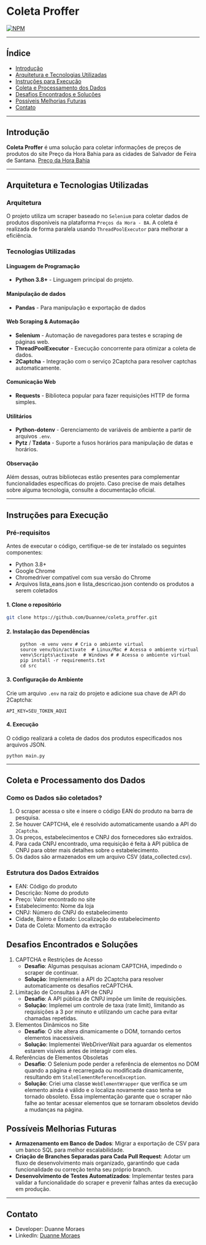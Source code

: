 # **Coleta Proffer**
[![NPM](https://img.shields.io/npm/l/react)](https://github.com/yuribodo/a-base-vem-forte/blob/main/LICENSE)

---

## Índice

- [Introdução](#introdução)
- [Arquitetura e Tecnologias Utilizadas](#arquitetura-e-tecnologias-utilizadas)
- [Instruções para Execução](#intruções-para-execução)
- [Coleta e Processamento dos Dados](#coleta-e-processamento-dos-dados)
- [Desafios Encontrados e Soluções](#desafios-encontrados-e-soluções)
- [Possíveis Melhorias Futuras](#possiveis-melhorias-futuras)
- [Contato](#contato)

---

## Introdução

**Coleta Proffer** é uma solução para coletar informações de preços de produtos do site Preço da Hora Bahia para as cidades de Salvador de Feira de Santana. 
[Preço da Hora Bahia](https://precodahora.ba.gov.br/)

---

## Arquitetura e Tecnologias Utilizadas 

### Arquitetura
O projeto utiliza um scraper baseado no `Selenium` para coletar dados de produtos disponíveis na plataforma `Preços da Hora - BA`. A coleta é realizada de forma paralela usando `ThreadPoolExecutor` para melhorar a eficiência.

### Tecnologias Utilizadas
#### Linguagem de Programação 
- **Python 3.8+** - Linguagem principal do projeto.

#### Manipulação de dados 
- **Pandas** - Para manipulação e exportação de dados
  
#### Web Scraping & Automação
- **Selenium** - Automação de navegadores para testes e scraping de páginas web.
- **ThreadPoolExecutor** - Execução concorrente para otimizar a coleta de dados.
- **2Captcha** - Integração com o serviço 2Captcha para resolver captchas automaticamente.

#### Comunicação Web
- **Requests** - Biblioteca popular para fazer requisições HTTP de forma simples.

#### Utilitários
- **Python-dotenv** - Gerenciamento de variáveis de ambiente a partir de arquivos `.env`.
- **Pytz** / **Tzdata** - Suporte a fusos horários para manipulação de datas e horários.

#### Observação
Além dessas, outras bibliotecas estão presentes para complementar funcionalidades específicas do projeto. Caso precise de mais detalhes sobre alguma tecnologia, consulte a documentação oficial.

---

## Instruções para Execução

### Pré-requisitos 
Antes de executar o código, certifique-se de ter instalado os seguintes componentes:
- Python 3.8+
- Google Chrome
- Chromedriver compatível com sua versão do Chrome
- Arquivos lista_eans.json e lista_descricao.json contendo os produtos a serem coletados

#### 1. Clone o repositório
```bash
git clone https://github.com/Duannee/coleta_proffer.git
```
#### 2. Instalação das Dependências
```
     python -m venv venv # Cria o ambiente virtual
     source venv/bin/activate  # Linux/Mac # Acessa o ambiente virtual
     venv\Scripts\activate  # Windows # # Acessa o ambiente virtual
     pip install -r requirements.txt
     cd src
```
#### 3. Configuração do Ambiente
Crie um arquivo `.env` na raiz do projeto e adicione sua chave de API do 2Captcha:
```
API_KEY=SEU_TOKEN_AQUI
```
#### 4. Execução 
O código realizará a coleta de dados dos produtos especificados nos arquivos JSON.
```
python main.py
```

---

## Coleta e Processamento dos Dados

### Como os Dados são coletados?
1. O scraper acessa o site e insere o código EAN do produto na barra de pesquisa.
2. Se houver CAPTCHA, ele é resolvido automaticamente usando a API do `2Captcha`.
3. Os preços, estabelecimentos e CNPJ dos fornecedores são extraídos.
4. Para cada CNPJ encontrado, uma requisição é feita à API pública de CNPJ para obter mais detalhes sobre o estabelecimento.
5. Os dados são armazenados em um arquivo CSV (data_collected.csv).

### Estrutura dos Dados Extraídos
- EAN: Código do produto
- Descrição: Nome do produto
- Preço: Valor encontrado no site
- Estabelecimento: Nome da loja
- CNPJ: Número do CNPJ do estabelecimento
- Cidade, Bairro e Estado: Localização do estabelecimento
- Data de Coleta: Momento da extração


## Desafios Encontrados e Soluções
1. CAPTCHA e Restrições de Acesso
   - **Desafio**: Algumas pesquisas acionam CAPTCHA, impedindo o scraper de continuar.
   - **Solução**: Implementei a API do 2Captcha para resolver automaticamente os desafios reCAPTCHA.
2. Limitação de Consultas à API de CNPJ
   - **Desafio**: A API pública de CNPJ impõe um limite de requisições.
   - **Solução**: Implemei um controle de taxa (rate limit), limitando as requisições a 3 por minuto e utilizando um cache para evitar chamadas repetidas.
3. Elementos Dinâmicos no Site
   - **Desafio**: O site altera dinamicamente o DOM, tornando certos elementos inacessíveis.
   - **Solução**: Implementei WebDriverWait para aguardar os elementos estarem visíveis antes de interagir com eles.
4. Referências de Elementos Obsoletas
   - **Desafio**: O Selenium pode perder a referência de elementos no DOM quando a página é recarregada ou modificada dinamicamente, resultando em `StaleElementReferenceException`.
   - **Solução**: Criei uma classe `WebElementWrapper` que verifica se um elemento ainda é válido e o localiza novamente caso tenha se tornado obsoleto. Essa implementação garante que o scraper não falhe ao tentar acessar elementos que se tornaram obsoletos devido a mudanças na página.


## Possíveis Melhorias Futuras
- **Armazenamento em Banco de Dados**: Migrar a exportação de CSV para um banco SQL para melhor escalabilidade.
- **Criação de Branches Separadas para Cada Pull Request**: Adotar um fluxo de desenvolvimento mais organizado, garantindo que cada funcionalidade ou correção tenha seu próprio branch.
- **Desenvolvimento de Testes Automatizados**: Implementar testes para validar a funcionalidade do scraper e prevenir falhas antes da execução em produção.
  
---

## Contato
- Developer: Duanne Moraes
- LinkedIn: [Duanne Moraes](https://www.linkedin.com/in/duanne-moraes-7a0376278/)

